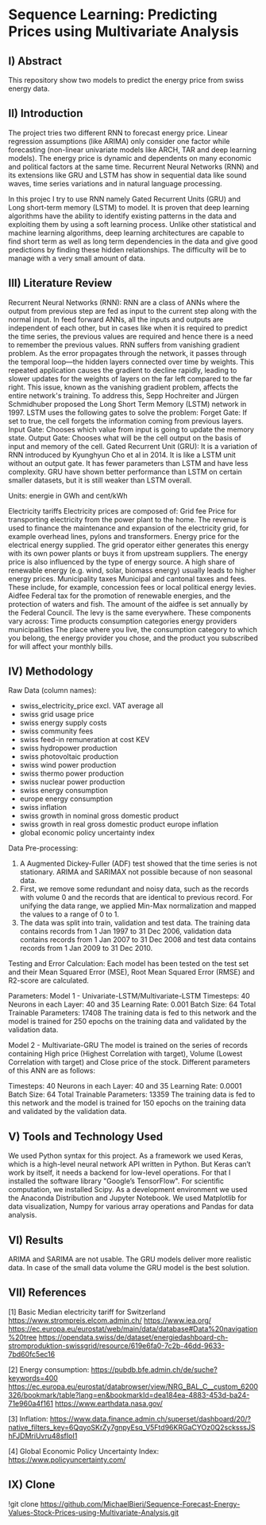 # Sequence Learning: Predicting Prices using Multivariate Analysis
## I) Abstract
This repository show two models to predict the energy price from swiss energy data.

## II) Introduction
The project tries two different RNN to forecast energy price. Linear regression assumptions (like ARIMA) only consider one factor while forecasting (non-linear univariate models like ARCH, TAR and deep learning models). The energy price is dynamic and dependents on many economic and political factors at the same time.
Recurrent Neural Networks (RNN) and its extensions like GRU and LSTM has show in sequential data like sound waves, time series variations and in natural language processing.

In this projec I try to use RNN namely Gated Recurrent Units (GRU) and Long short-term memory (LSTM) to model. It is proven that deep learning algorithms have the ability to identify existing patterns in the data and exploiting them by using a soft learning process. Unlike other statistical and machine learning algorithms, deep learning architectures are capable to find short term as well as long term dependencies in the data and give good predictions by finding these hidden relationships. The difficulty will be to manage with a very small amount of data.

## III) Literature Review
Recurrent Neural Networks (RNN): RNN are a class of ANNs where the output from previous step are fed as input to the current step along with the normal input. In feed forward ANNs, all the inputs and outputs are independent of each other, but in cases like when it is required to predict the time series, the previous values are required and hence there is a need to remember the previous values. RNN suffers from vanishing gradient problem. As the error propagates through the network, it passes through the temporal loop—the hidden layers connected over time by weights. This repeated application causes the gradient to decline rapidly, leading to slower updates for the weights of layers on the far left compared to the far right. This issue, known as the vanishing gradient problem, affects the entire network's training. To address this, Sepp Hochreiter and Jürgen Schmidhuber proposed the Long Short Term Memory (LSTM) network in 1997.
LSTM uses the following gates to solve the problem:
Forget Gate: If set to true, the cell forgets the information coming from previous layers.
Input Gate: Chooses which value from input is going to update the memory state.
Output Gate: Chooses what will be the cell output on the basis of input and memory of the cell.
Gated Recurrent Unit (GRU): It is a variation of RNN introduced by Kyunghyun Cho et al in 2014. It is like a LSTM unit without an output gate. It has fewer parameters than LSTM and have less complexity. GRU have shown better performance than LSTM on certain smaller datasets, but it is still weaker than LSTM overall.

Units: energie in GWh and cent/kWh

Electricity tariffs Electricity prices are composed of:
Grid fee Price for transporting electricity from the power plant to the home. The revenue is used to finance the maintenance and expansion of the electricity grid, for example overhead lines, pylons and transformers. Energy price for the electrical energy supplied. The grid operator either generates this energy with its own power plants or buys it from upstream suppliers. The energy price is also influenced by the type of energy source. A high share of renewable energy (e.g. wind, solar, biomass energy) usually leads to higher energy prices. Municipality taxes Municipal and cantonal taxes and fees. These include, for example, concession fees or local political energy levies. Aidfee Federal tax for the promotion of renewable energies, and the protection of waters and fish. The amount of the aidfee is set annually by the Federal Council. The levy is the same everywhere. These components vary across:
Time products consumption categories energy providers municipalities The place where you live, the consumption category to which you belong, the energy provider you chose, and the product you subscribed for will affect your monthly bills.

## IV) Methodology
Raw Data (column names):
- swiss_electricity_price excl. VAT average all
- swiss grid usage price
- swiss energy supply costs
- swiss community fees
- swiss feed-in remuneration at cost KEV
- swiss hydropower production
- swiss photovoltaic production
- swiss wind power production
- swiss thermo power production
- swiss nuclear power production
- swiss energy consumption
- europe energy consumption
- swiss inflation
- swiss growth in nominal gross domestic product
- swiss growth in real gross domestic product europe inflation
- global economic policy uncertainty index

Data Pre-processing:
1. A Augmented Dickey-Fuller (ADF) test showed that the time series is not stationary. ARIMA and SARIMAX not possible because of non seasonal data.
2. First, we remove some redundant and noisy data, such as the records with volume 0 and the records that are identical to previous record. For unifying the data range, we applied Min-Max normalization and mapped the values to a range of 0 to 1.
3. The data was split into train, validation and test data. The training data contains records from 1 Jan 1997 to 31 Dec 2006, validation data contains records from 1 Jan 2007 to 31 Dec 2008 and test data contains records from 1 Jan 2009 to 31 Dec 2010.

Testing and Error Calculation:
Each model has been tested on the test set and their Mean Squared Error (MSE), Root Mean Squared Error (RMSE) and R2-score are calculated.

Parameters:
Model 1 - Univariate-LSTM/Multivariate-LSTM
Timesteps: 40
Neurons in each Layer: 40 and 35
Learning Rate: 0.001
Batch Size: 64
Total Trainable Parameters: 17408
The training data is fed to this network and the model is trained for 250 epochs on the training data and validated by the validation data.

Model 2 - Multivariate-GRU
The model is trained on the series of records containing High price (Highest Correlation with target), Volume (Lowest Correlation with target) and Close price of the stock. Different parameters of this ANN are as follows:

Timesteps: 40
Neurons in each Layer: 40 and 35
Learning Rate: 0.0001
Batch Size: 64
Total Trainable Parameters: 13359
The training data is fed to this network and the model is trained for 150 epochs on the training data and validated by the validation data.

## V) Tools and Technology Used
We used Python syntax for this project. As a framework we used Keras, which is a high-level neural network API written in Python. But Keras can’t work by itself, it needs a backend for low-level operations. For that I installed the software library "Google’s TensorFlow".
For scientific computation, we installed Scipy. As a development environment we used the Anaconda Distribution and Jupyter Notebook. We used Matplotlib for data visualization, Numpy for various array operations and Pandas for data analysis.

## VI) Results
ARIMA and SARIMA are not usable. The GRU models deliver more realistic data.
In case of the small data volume the GRU model is the best solution.

## VII) References
[1] Basic Median electricity tariff for Switzerland
https://www.strompreis.elcom.admin.ch/
https://www.iea.org/
https://ec.europa.eu/eurostat/web/main/data/database#Data%20navigation%20tree
https://opendata.swiss/de/dataset/energiedashboard-ch-stromproduktion-swissgrid/resource/619e6fa0-7c2b-46dd-9633-7bd60fc5ec16

[2] Energy consumption:
https://pubdb.bfe.admin.ch/de/suche?keywords=400
https://ec.europa.eu/eurostat/databrowser/view/NRG_BAL_C__custom_6200326/bookmark/table?lang=en&bookmarkId=dea184ea-4883-453d-ba24-71e960a4f161
https://www.earthdata.nasa.gov/

[3] Inflation:
https://www.data.finance.admin.ch/superset/dashboard/20/?native_filters_key=6QqyoSKrZy7gnpyEsq_V5Ftd96KRGaCYOz0Q2scksssJShFJDMriUvru48sfIoI1

[4] Global Economic Policy Uncertainty Index:
https://www.policyuncertainty.com/

## IX) Clone
!git clone https://github.com/MichaelBieri/Sequence-Forecast-Energy-Values-Stock-Prices-using-Multivariate-Analysis.git
